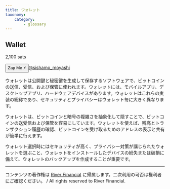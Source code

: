 ```yaml
---
title: ウォレット
taxonomy:
    category:
        - glossary
---
```


## Wallet
2,100 sats

<div><button class="zap-button" data-npub="npub1x3x7spzvt6yflg4l825agplakkyv8h62h5jsl9qq7ghxlcr490wqz4qfw6" data-relays="wss://relay.damus.io,wss://relay.snort.social,wss://nostr.wine,wss://relay.nostr.band">Zap Me ⚡</button><a href="https://twitter.com/sishamo_moyashi">@sishamo_moyashi</a></div>

ウォレットは公開鍵と秘密鍵を生成して保存するソフトウェアで、ビットコインの送信、受信、および保管に使われます。ウォレットには、モバイルアプリ、デスクトップアプリ、ハードウェアデバイスがあります。ウォレットはこれらの実装の総称であり、セキュリティとプライバシーはウォレット毎に大きく異なります。

ウォレットは、ビットコインと暗号の複雑さを抽象化して隠すことで、ビットコインの送受信および保管を容易にしています。ウォレットを使えば、残高とトランザクション履歴の確認、ビットコインを受け取るためのアドレスの表示と共有が簡単に行えます。

ウォレット選択時にはセキュリティが高く、プライバシー対策が講じられたウォレットを選ぶこと、ウォレットをインストールしたデバイスの紛失または破損に備えて、ウォレットのバックアップを作成することが重要です。

---
コンテンツの著作権は [River Financial](https://river.com/) に帰属します。二次利用の可否は権利者にご確認ください。 / All rights reserved to River Financial.
